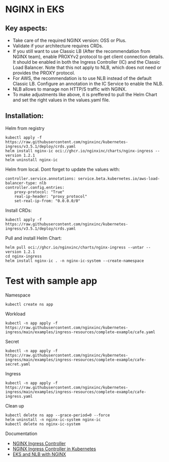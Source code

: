 # NGINX in EKS

## Key aspects:

- Take care of the required NGINX version: OSS or Plus.
- Validate if your architecture requires CRDs.
- If you still want to use Classic LB (After the recommendation from NGINX team), enable PROXYv2 protocol to get client connection details. It should be enabled in both the Ingress Controller (IC) and the Classic Load Balancer. Note that this not apply to NLB, which does not need or provides the PROXY protocol.
- For AWS, the recommendation is to use NLB instead of the default Classic LB. Configure an annotation in the IC Service to enable the NLB.
- NLB allows to manage non HTTP/S traffic with NGINX.
- To make adjustments like above, it is preffered to pull the Helm Chart and set the right values in the values.yaml file.

## Installation:

Helm from registry

    kubectl apply -f https://raw.githubusercontent.com/nginxinc/kubernetes-ingress/v3.5.1/deploy/crds.yaml
    helm install nginx-ic oci://ghcr.io/nginxinc/charts/nginx-ingress --version 1.2.1
    helm uninstall nginx-ic

Helm from local. Dont forget to update the values with:

    controller.service.annotations: service.beta.kubernetes.io/aws-load-balancer-type: nlb
    controller.config.entries:
        proxy-protocol: "True"
        real-ip-header: "proxy_protocol"
        set-real-ip-from: "0.0.0.0/0"

Install CRDs:

    kubectl apply -f https://raw.githubusercontent.com/nginxinc/kubernetes-ingress/v3.5.1/deploy/crds.yaml
        
Pull and install Helm Chart:
    
    helm pull oci://ghcr.io/nginxinc/charts/nginx-ingress --untar --version 1.2.1
    cd nginx-ingress
    helm install nginx-ic . -n nginx-ic-system --create-namespace


# Test with sample app

Namespace

    kubectl create ns app

Workload

    kubectl -n app apply -f https://raw.githubusercontent.com/nginxinc/kubernetes-ingress/main/examples/ingress-resources/complete-example/cafe.yaml

Secret

    kubectl -n app apply -f https://raw.githubusercontent.com/nginxinc/kubernetes-ingress/main/examples/ingress-resources/complete-example/cafe-secret.yaml

Ingress

    kubectl -n app apply -f https://raw.githubusercontent.com/nginxinc/kubernetes-ingress/main/examples/ingress-resources/complete-example/cafe-ingress.yaml

Clean up

    kubectl delete ns app --grace-period=0 --force
    helm uninstall -n nginx-ic-system nginx-ic
    kubectl delete ns nginx-ic-system

Documentation

- [NGINX Ingress Controller](https://docs.nginx.com/nginx-ingress-controller/)
- [NGINX Ingress Controller in Kubernetes](https://kubernetes.github.io/ingress-nginx/user-guide/exposing-tcp-udp-services/)
- [EKS and NLB with NGINX](https://aws.amazon.com/blogs/opensource/network-load-balancer-nginx-ingress-controller-eks/)